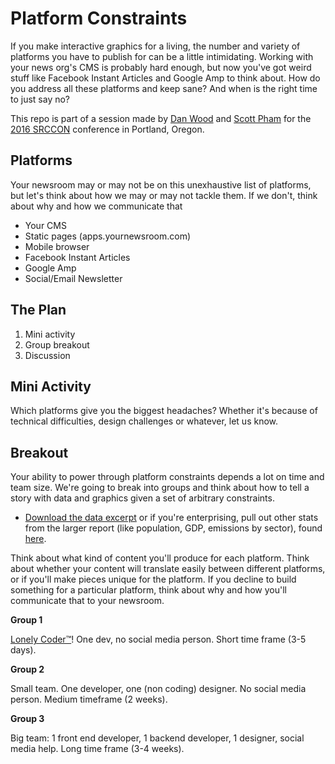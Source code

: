 # Platform Constraints

If you make interactive graphics for a living, the number and variety of platforms you have to publish for can be a little intimidating. Working with your news org's CMS is probably hard enough, but now you've got weird stuff like Facebook Instant Articles and Google Amp to think about. How do you address all these platforms and keep sane? And when is the right time to just say no?

This repo is part of a session made by [Dan Wood](https://github.com/DanielJWood) and [Scott Pham](https://github.com/scottpham) for the [2016 SRCCON](http://srccon.org/) conference in Portland, Oregon.

## Platforms
Your newsroom may or may not be on this unexhaustive list of platforms, but let's think about how we may or may not tackle them. If we don't, think about why and how we communicate that
- Your CMS
- Static pages (apps.yournewsroom.com)
- Mobile browser
- Facebook Instant Articles
- Google Amp
- Social/Email Newsletter

## The Plan

1. Mini activity
2. Group breakout
3. Discussion

## Mini Activity
Which platforms give you the biggest headaches? Whether it's because of technical difficulties, design challenges or whatever, let us know.

## Breakout
Your ability to power through platform constraints depends a lot on time and team size. We're going to break into groups and think about how to tell a story with data and graphics given a set of arbitrary constraints. 

* [Download the data excerpt](https://github.com/scottpham/srccon_platform_constraints/blob/master/co2.xlsx?raw=true) or if you're enterprising, pull out other stats from the larger report (like population, GDP, emissions by sector), found [here](http://www.iea.org/media/freepublications/stats/CO2Highlights2015tables.xls).

Think about what kind of content you'll produce for each platform. Think about whether your content will translate easily between different platforms, or if you'll make pieces unique for the platform. If you decline to build something for a particular platform, think about why and how you'll communicate that to your newsroom.

**Group 1**

[Lonely Coder™](http://lcc-slack.heroku.com/)! One dev, no social media person. Short time frame (3-5 days).

**Group 2**

Small team. One developer, one (non coding) designer. No social media person. Medium timeframe (2 weeks).

**Group 3**

Big team: 1 front end developer, 1 backend developer, 1 designer, social media help. Long time frame (3-4 weeks).











